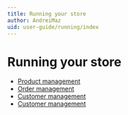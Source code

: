 ```yaml
---
title: Running your store
author: AndreiMaz
uid: user-guide/running/index
---
```

# Running your store

* [Product management](xref:user-guide/running/product-management)
* [Order management](xref:user-guide/running/order-management)
* [Customer management](xref:user-guide/running/customer-management)
* [Customer management](xref:user-guide/running/reports)
